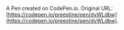 # 

A Pen created on CodePen.io. Original URL: [https://codepen.io/preestine/pen/dyWLdbw](https://codepen.io/preestine/pen/dyWLdbw).


